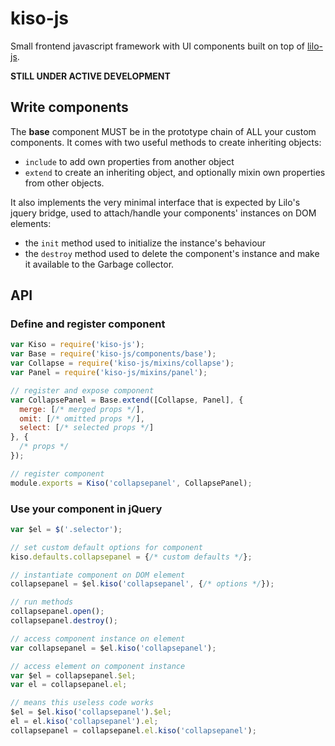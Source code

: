 # kiso-js

Small frontend javascript framework with UI components built on top of [lilo-js](https://github.com/yoannisj/lilo-js).

**STILL UNDER ACTIVE DEVELOPMENT**

## Write components

The **base** component MUST be in the prototype chain of ALL your custom components. It comes with two useful methods to create inheriting objects:
- `include` to add own properties from another object
- `extend` to create an inheriting object, and optionally mixin own properties from other objects.

It also implements the very minimal interface that is expected by Lilo's jquery bridge, used to attach/handle your components' instances on DOM elements:
- the `init` method used to initialize the instance's behaviour
- the `destroy` method used to delete the component's instance and make it available to the Garbage collector.

## API

### Define and register component

```js
var Kiso = require('kiso-js');
var Base = require('kiso-js/components/base');
var Collapse = require('kiso-js/mixins/collapse');
var Panel = require('kiso-js/mixins/panel');

// register and expose component
var CollapsePanel = Base.extend([Collapse, Panel], {
  merge: [/* merged props */],
  omit: [/* omitted props */],
  select: [/* selected props */]
}, {
  /* props */
});

// register component
module.exports = Kiso('collapsepanel', CollapsePanel);
```

### Use your component in jQuery

```js
var $el = $('.selector');

// set custom default options for component
kiso.defaults.collapsepanel = {/* custom defaults */};

// instantiate component on DOM element
collapsepanel = $el.kiso('collapsepanel', {/* options */});

// run methods
collapsepanel.open();
collapsepanel.destroy();

// access component instance on element
var collapsepanel = $el.kiso('collapsepanel');

// access element on component instance
var $el = collapsepanel.$el;
var el = collapsepanel.el;

// means this useless code works
$el = $el.kiso('collapsepanel').$el;
el = el.kiso('collapsepanel').el;
collapsepanel = collapsepanel.el.kiso('collapsepanel');
```
